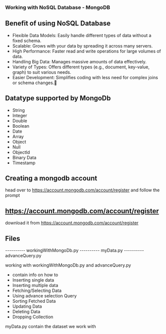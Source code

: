 ### Working with NoSQL Database - MongoDB

## Benefit of using NoSQL Database
- Flexible Data Models: Easily handle different types of data without a fixed schema.
- Scalable: Grows with your data by spreading it across many servers.
- High Performance: Faster read and write operations for large volumes of data.
- Handling Big Data: Manages massive amounts of data effectively.
- Variety of Types: Offers different types (e.g., document, key-value, graph) to suit various needs.
- Easier Development: Simplifies coding with less need for complex joins or schema changes.


## Datatype supported by MongoDb
- String
- Integer
- Double
- Boolean
- Date
- Array
- Object
- Null
- ObjectId
- Binary Data
- Timestamp

## Creating a mongodb account 
head over to https://account.mongodb.com/account/register and follow the prompt


## https://account.mongodb.com/account/register
download it from https://account.mongodb.com/account/register

## Files
---------- workingWithMongoDb.py
---------- myData.py
---------- advanceQuery.py

working with workingWithMongoDb.py and advanceQuery.py
- contain info on how to 
- Inserting single data
- Inserting multiple data
- Fetching/Selecting Data
- Using advance selection Query
- Sorting Fetched Data
- Updating Data
- Deleting Data
- Dropping Collection

myData.py contain the dataset we work with


